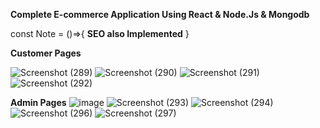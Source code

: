 





**Complete E-commerce Application Using React & Node.Js & Mongodb**


const Note = ()=>{
**SEO also Implemented**
}

**Customer Pages**

![Screenshot (289)](https://github.com/VishnuVardhanBonala-web4U/MERN-Ecommerce-Application/assets/125671722/c76bdfad-7651-403e-9e94-271d01e5f632)
![Screenshot (290)](https://github.com/VishnuVardhanBonala-web4U/MERN-Ecommerce-Application/assets/125671722/8afcfb9a-2155-43bc-a04c-93b689a266c3)
![Screenshot (291)](https://github.com/VishnuVardhanBonala-web4U/MERN-Ecommerce-Application/assets/125671722/428c9436-dfb7-4946-a7b6-aa081e42705b)
![Screenshot (292)](https://github.com/VishnuVardhanBonala-web4U/MERN-Ecommerce-Application/assets/125671722/96d6ee33-306d-4599-b91b-d642be5fec5d)



**Admin Pages**
![image](https://github.com/VishnuVardhanBonala-web4U/MERN-Ecommerce-Application/assets/125671722/fabcbadb-6ac6-4d45-bb34-13e2e5bd097c)
![Screenshot (293)](https://github.com/VishnuVardhanBonala-web4U/MERN-Ecommerce-Application/assets/125671722/680428ac-561f-4f3a-9a8e-0cab3f8dfffb)
![Screenshot (294)](https://github.com/VishnuVardhanBonala-web4U/MERN-Ecommerce-Application/assets/125671722/5acd68e0-2209-4e90-bf05-57c30e6d0b14)
![Screenshot (296)](https://github.com/VishnuVardhanBonala-web4U/MERN-Ecommerce-Application/assets/125671722/5626836c-458f-43f2-9344-789cedc1e31f)
![Screenshot (297)](https://github.com/VishnuVardhanBonala-web4U/MERN-Ecommerce-Application/assets/125671722/9ac9d3c3-99d9-4640-9a57-4f5205ae59cc)
